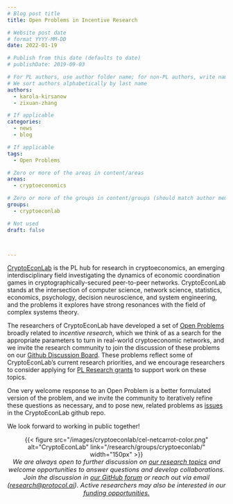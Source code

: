 ```yaml
---
# Blog post title
title: Open Problems in Incentive Research

# Website post date
# format YYYY-MM-DD
date: 2022-01-19

# Publish from this date (defaults to date)
# publishDate: 2019-09-03

# For PL authors, use author folder name; for non-PL authors, write name as in paper within ""
# We sort authors alphabetically by last name
authors:
  - karola-kirsanow
  - zixuan-zhang

# If applicable
categories:
  - news
  - blog

# If applicable
tags:
  - Open Problems

# Zero or more of the areas in content/areas
areas:
  - cryptoeconomics

# Zero or more of the groups in content/groups (should match author membership)
groups:
  - cryptoeconlab

# Not used
draft: false



---
```


[CryptoEconLab](/groups/cryptoeconlab/) is the PL hub for research in cryptoeconomics, an emerging interdisciplinary field  investigating the dynamics of  economic coordination games in cryptographically-secured peer-to-peer networks. CryptoEconLab stands at the intersection of computer science, network science, statistics, economics, psychology, decision neuroscience, and system engineering, and the problems it explores have strong resonances with the field of complex systems theory.

The researchers of CryptoEconLab have developed a set of [Open Problems](https://github.com/protocol/CryptoEconLab#open-problems)  broadly related to *incentive research*, which we think of as a search for the appropriate parameters to turn in real-world cryptoeconomic networks, and we invite the research community to join the discussion of these problems on our [Github Discussion Board](https://github.com/protocol/CryptoEconLab/discussions). These problems reflect some of  CryptoEconLab’s current research priorities, and we encourage researchers to consider applying for [PL Research grants](https://grants.protocol.ai/) to support work on these topics.

One very welcome response to an Open Problem is a better formulated version of the problem, and we invite the community to iteratively refine these questions as necessary, and to pose new, related problems as [issues](https://github.com/protocol/CryptoEconLab/issues) in the CryptoEconLab github repo.

We look forward to working in public together!


<center>{{< figure src="/images/cryptoeconlab/cel-netcarrot-color.png" alt="CryptoEconLab" link="/research/groups/cryptoeconlab/" width="150px" >}}</center>

<center style=font-size:11pt><i> We are always open to further discussion on <a href="https://github.com/protocol/CryptoEconLab#research">our research topics</a> and welcome opportunities to answer questions and develop collaborations. Join the discussion in <a href="https://github.com/protocol/CryptoEconLab/discussions">our GitHub forum</a> or reach out via email (<a href="mailto:research@protocol.ai">research@protocol.ai</a>). Active researchers may also be interested in our <a href="https://grants.protocol.ai"> funding opportunities. </a></i></center>
